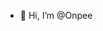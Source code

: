 - 👋 Hi, I’m @Onpee
<!---
Onpee/Onpee is a ✨ special ✨ repository because its `README.md` (this file) appears on your GitHub profile.
You can click the Preview link to take a look at your changes.
--->
